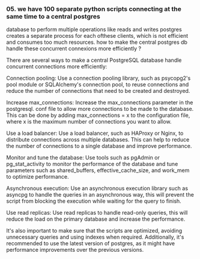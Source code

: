 ### 05. we have 100 separate python scripts connecting at the same time to a central postgres 
database to perform multiple operations like reads and writes postgres creates a 
separate process for each ofthese clients, which is not efficient and consumes too much resources.
how to make the central postgres db handle these concurrent connexions more efficiently ?

There are several ways to make a central PostgreSQL database handle concurrent connections more efficiently:

Connection pooling: Use a connection pooling library, such as psycopg2's pool module or
SQLAlchemy's connection pool, to reuse connections and reduce the number of connections
that need to be created and destroyed.

Increase max_connections: Increase the max_connections parameter in the postgresql.
conf file to allow more connections to be made to the database. This can be done by 
adding max_connections = x to the configuration file, where x is the maximum number of
connections you want to allow.

Use a load balancer: Use a load balancer, such as HAProxy or Nginx, to distribute 
connections across multiple databases. This can help to reduce the number of connections
to a single database and improve performance.

Monitor and tune the database: Use tools such as pgAdmin or pg_stat_activity to monitor 
the performance of the database and tune parameters such as shared_buffers, 
effective_cache_size, and work_mem to optimize performance.

Asynchronous execution: Use an asynchronous execution library such as asyncpg to 
handle the queries in an asynchronous way, this will prevent the script from blocking 
the execution while waiting for the query to finish.

Use read replicas: Use read replicas to handle read-only queries, 
this will reduce the load on the primary database and increase the performance.

It's also important to make sure that the scripts are optimized,
avoiding unnecessary queries and using indexes when required. 
Additionally, it's recommended to use the latest version of postgres, 
as it might have performance improvements over the previous versions.
